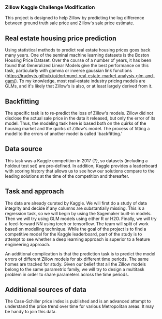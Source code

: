 ### Zillow Kaggle Challenge Modification

This project is designed to help Zillow by predicting the log difference between ground truth sale price and Zillow's sale price estimate.

## Real estate housing price prediction
Using statistical methods to predict real estate housing prices goes back many years.  One of the seminal machine learning datasets is the Boston Housing Price Dataset.  Over the course of a number of years, it has been found that Generalized Linear Models give the best performance on this task, particularly with gamma or inverse gaussian link functions (https://irudnyts.github.io/dortmund-real-estate-market-analysis-glm-and-gam/).  To my knowledge, most real-estate industry pricing models are GLMs, and it's likely that Zillow's is also, or at least largely derived from it.

## Backfitting
The specific task is to re-predict the loss of Zillow's models.  Zillow did not disclose the actual sale price in the data it released, but only the error of its model.  Thus, the modeling task here is based both on the quirks of the housing market and the quirks of Zillow's model.  The process of fitting a model to the errors of another model is called 'backfitting.'

## Data source
This task was a Kaggle competition in 2017 (?}, so datasets (including a holdout test set) are pre-defined.  In addition, Kaggle provides a leaderboard with scoring history that allows us to see how our solutions compare to the leading solutions at the time of the competition and thereafter.

## Task and approach
The data are already curated by Kaggle.  We will first do a study of data integrity and decide if any columns are substantially missing.  This is a regression task, so we will begin by using the Sagemaker built-in models.  Then we will try using GLM models using either R or H2O.  Finally, we will try a feed-forward NN using torch or tensorflow.  The team will split of work based on modelling technique.  While the goal of the project is to find a competitive model for the Kaggle leaderboard, part of the study is to attempt to see whether a deep learning approach is superior to a feature engineering approach.

An additional complication is that the prediction task is to predict the model errors of different Zillow models for six different time periods.  The same homes are tracked for study.  Given our belief that all the Zillow models belong to the same parametric family, we will try to design a multitask problem in order to share parameters across the time periods.

## Additional sources of data

The Case-Schiller price index is published and is an advanced attempt to understand the price trend over time for various Metropolitan areas.  It may be handy to join this data.
